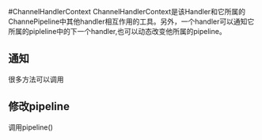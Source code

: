 #ChannelHandlerContext
ChannelHandlerContext是该Handler和它所属的ChannePipeline中其他handler相互作用的工具。另外，一个handler可以通知它所属的pipleline中的下一个handler,也可以动态改变他所属的pipeline。
## 通知
很多方法可以调用
## 修改pipeline
 调用pipeline()
 